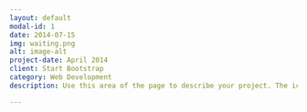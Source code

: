 ```yaml
---
layout: default
modal-id: 1
date: 2014-07-15
img: waiting.png
alt: image-alt
project-date: April 2014
client: Start Bootstrap
category: Web Development
description: Use this area of the page to describe your project. The icon above is part of a free icon set by. On their website, you can download their free set with 16 icons, or you can purchase the entire set with 146 icons for only $12!

---
```

